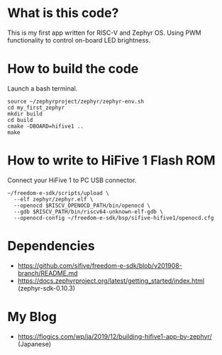 # What is this code?

This is my first app written for RISC-V and Zephyr OS.
Using PWM functionality to control on-board LED brightness.

# How to build the code

Launch a bash terminal.

```
source ~/zephyrproject/zephyr/zephyr-env.sh
cd my_first_zephyr
mkdir build
cd build
cmake -DBOARD=hifive1 ..
make
```

# How to write to HiFive 1 Flash ROM

Connect your HiFive 1 to PC USB connector.

```
~/freedom-e-sdk/scripts/upload \
  --elf zephyr/zephyr.elf \
  --openocd $RISCV_OPENOCD_PATH/bin/openocd \
  --gdb $RISCV_PATH/bin/riscv64-unknown-elf-gdb \
  --openocd-config ~/freedom-e-sdk/bsp/sifive-hifive1/openocd.cfg
```

# Dependencies

- https://github.com/sifive/freedom-e-sdk/blob/v201908-branch/README.md
- https://docs.zephyrproject.org/latest/getting_started/index.html (zephyr-sdk-0.10.3)

# My Blog

- https://flogics.com/wp/ja/2019/12/building-hifive1-app-by-zephyr/ (Japanese)
